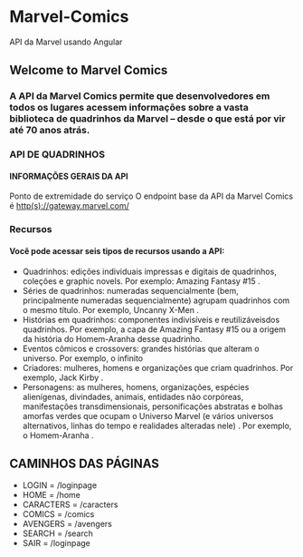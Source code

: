 # Marvel-Comics
API da Marvel usando Angular

## Welcome to Marvel Comics
### A API da Marvel Comics permite que desenvolvedores em todos os lugares acessem informações sobre a vasta biblioteca de quadrinhos da Marvel – desde o que está por vir até 70 anos atrás.

### API DE QUADRINHOS
#### INFORMAÇÕES GERAIS DA API
Ponto de extremidade do serviço
O endpoint base da API da Marvel Comics é [http(s)://gateway.marvel.com/](url)

### Recursos
#### Você pode acessar seis tipos de recursos usando a API:
- Quadrinhos: edições individuais impressas e digitais de quadrinhos, coleções e graphic novels. Por exemplo: Amazing Fantasy #15 .
- Séries de quadrinhos: numeradas sequencialmente (bem, principalmente numeradas sequencialmente) agrupam quadrinhos com o mesmo título. Por exemplo, Uncanny X-Men .
- Histórias em quadrinhos: componentes indivisíveis e reutilizáveis ​​dos quadrinhos. Por exemplo, a capa de Amazing Fantasy #15 ou a origem da história do Homem-Aranha desse quadrinho.
- Eventos cômicos e crossovers: grandes histórias que alteram o universo. Por exemplo, o infinito
- Criadores: mulheres, homens e organizações que criam quadrinhos. Por exemplo, Jack Kirby .
- Personagens: as mulheres, homens, organizações, espécies alienígenas, divindades, animais, entidades não corpóreas, manifestações transdimensionais, personificações abstratas e bolhas amorfas verdes que ocupam o Universo Marvel (e vários universos alternativos, linhas do tempo e realidades alteradas nele) . Por exemplo, o Homem-Aranha .


## CAMINHOS DAS PÁGINAS 
- LOGIN = /loginpage
- HOME = /home
- CARACTERS = /caracters
- COMICS = /comics
- AVENGERS = /avengers
- SEARCH = /search
- SAIR = /loginpage
